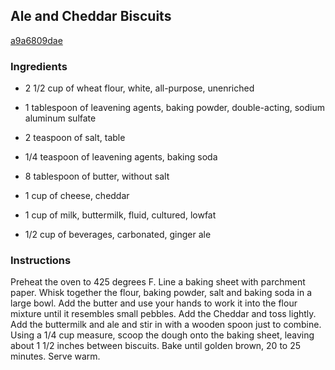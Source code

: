 ## Ale and Cheddar Biscuits

[a9a6809dae](http://www.foodnetwork.com/recipes/nancy-fuller/ale-and-cheddar-biscuits.html)

### Ingredients

 - 2 1/2 cup of wheat flour, white, all-purpose, unenriched

 - 1 tablespoon of leavening agents, baking powder, double-acting, sodium aluminum sulfate

 - 2 teaspoon of salt, table

 - 1/4 teaspoon of leavening agents, baking soda

 - 8 tablespoon of butter, without salt

 - 1 cup of cheese, cheddar

 - 1 cup of milk, buttermilk, fluid, cultured, lowfat

 - 1/2 cup of beverages, carbonated, ginger ale

### Instructions

Preheat the oven to 425 degrees F. Line a baking sheet with parchment paper. Whisk together the flour, baking powder, salt and baking soda in a large bowl. Add the butter and use your hands to work it into the flour mixture until it resembles small pebbles. Add the Cheddar and toss lightly. Add the buttermilk and ale and stir in with a wooden spoon just to combine. Using a 1/4 cup measure, scoop the dough onto the baking sheet, leaving about 1 1/2 inches between biscuits. Bake until golden brown, 20 to 25 minutes. Serve warm.